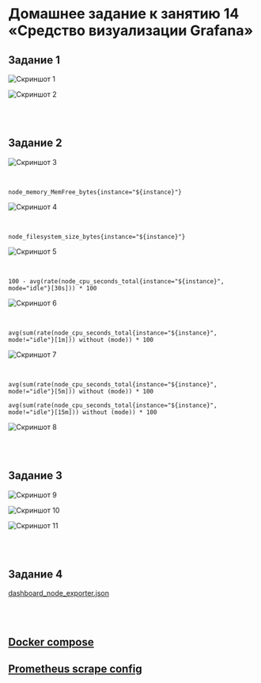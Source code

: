 # Домашнее задание к занятию 14 «Средство визуализации Grafana»

## Задание 1

![Скриншот 1](https://github.com/cachmc/netology_devops_homework/raw/main/05-monitoring/02-grafana/pictures/task-01-00.png)

![Скриншот 2](https://github.com/cachmc/netology_devops_homework/raw/main/05-monitoring/02-grafana/pictures/task-01-01.png)

<br>
<br>

## Задание 2

![Скриншот 3](https://github.com/cachmc/netology_devops_homework/raw/main/05-monitoring/02-grafana/pictures/task-02-00.png)

<br>

```promql
node_memory_MemFree_bytes{instance="${instance}"}

```

![Скриншот 4](https://github.com/cachmc/netology_devops_homework/raw/main/05-monitoring/02-grafana/pictures/task-02-01.png)

<br>

```promql
node_filesystem_size_bytes{instance="${instance}"}

```

![Скриншот 5](https://github.com/cachmc/netology_devops_homework/raw/main/05-monitoring/02-grafana/pictures/task-02-02.png)

<br>

```promql
100 - avg(rate(node_cpu_seconds_total{instance="${instance}", mode="idle"}[30s])) * 100

```

![Скриншот 6](https://github.com/cachmc/netology_devops_homework/raw/main/05-monitoring/02-grafana/pictures/task-02-03.png)

<br>

```promql
avg(sum(rate(node_cpu_seconds_total{instance="${instance}", mode!="idle"}[1m])) without (mode)) * 100

```

![Скриншот 7](https://github.com/cachmc/netology_devops_homework/raw/main/05-monitoring/02-grafana/pictures/task-02-04.png)

<br>

```promql
avg(sum(rate(node_cpu_seconds_total{instance="${instance}", mode!="idle"}[5m])) without (mode)) * 100

```

```promql
avg(sum(rate(node_cpu_seconds_total{instance="${instance}", mode!="idle"}[15m])) without (mode)) * 100

```

![Скриншот 8](https://github.com/cachmc/netology_devops_homework/raw/main/05-monitoring/02-grafana/pictures/task-02-05.png)

<br>
<br>

## Задание 3

![Скриншот 9](https://github.com/cachmc/netology_devops_homework/raw/main/05-monitoring/02-grafana/pictures/task-03-00.png)

![Скриншот 10](https://github.com/cachmc/netology_devops_homework/raw/main/05-monitoring/02-grafana/pictures/task-03-01.png)

![Скриншот 11](https://github.com/cachmc/netology_devops_homework/raw/main/05-monitoring/02-grafana/pictures/task-03-02.png)

<br>
<br>

## Задание 4

[dashboard_node_exporter.json](https://github.com/cachmc/netology_devops_homework/tree/main/05-monitoring/02-grafana/src/dashboard_node_exporter.json)

<br>
<br>

## [Docker compose](https://github.com/cachmc/netology_devops_homework/tree/main/05-monitoring/02-grafana/src/compose.yaml)

## [Prometheus scrape config](https://github.com/cachmc/netology_devops_homework/tree/main/05-monitoring/02-grafana/src/prometheus.yaml)
